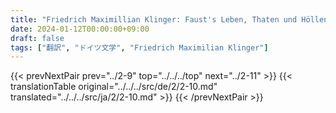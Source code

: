 ```yaml
---
title: "Friedrich Maximillian Klinger: Faust's Leben, Thaten und Höllenfahrt (1799) - 第二巻 第十章"
date: 2024-01-12T00:00:00+09:00
draft: false
tags: ["翻訳", "ドイツ文学", "Friedrich Maximilian Klinger"]
---
```


{{< prevNextPair prev="../2-9" top="../../../top" next="../2-11" >}}
{{< translationTable original="../../../src/de/2/2-10.md" translated="../../../src/ja/2/2-10.md" >}}
{{< /prevNextPair >}}